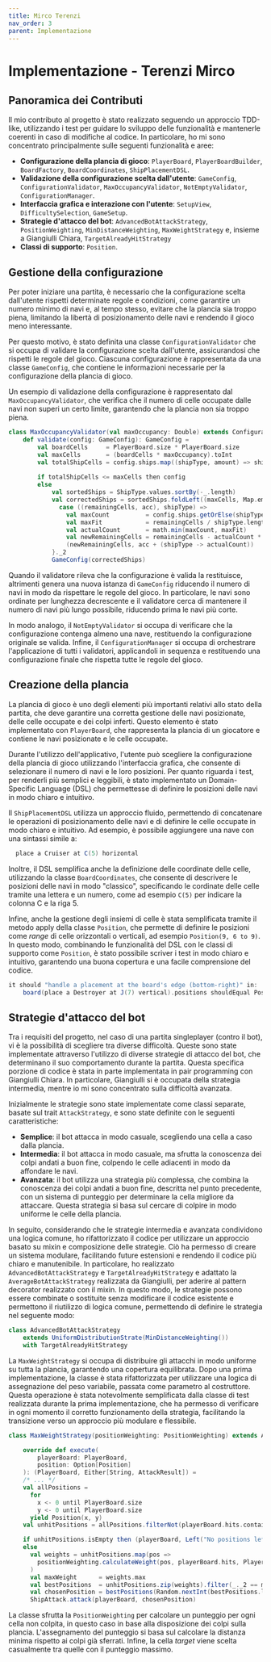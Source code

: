 ```yaml
---
title: Mirco Terenzi
nav_order: 3
parent: Implementazione
---
```


# Implementazione - Terenzi Mirco

## Panoramica dei Contributi
Il mio contributo al progetto è stato realizzato seguendo un approccio TDD-like, utilizzando i test per guidare lo 
sviluppo delle funzionalità e mantenerle coerenti in caso di modifiche al codice. In particolare, ho mi sono concentrato 
principalmente sulle seguenti funzionalità e aree:

* **Configurazione della plancia di gioco**: `PlayerBoard`, `PlayerBoardBuilder`, `BoardFactory`, `BoardCoordinates`, 
`ShipPlacementDSL`.
* **Validazione della configurazione scelta dall'utente**: `GameConfig`, `ConfigurationValidator`, 
`MaxOccupancyValidator`, `NotEmptyValidator`, `ConfigurationManager`.
* **Interfaccia grafica e interazione con l'utente**: `SetupView`, `DifficultySelection`, `GameSetup`.
* **Strategie d'attacco del bot**: `AdvancedBotAttackStrategy`, `PositionWeighting`, `MinDistanceWeighting`,
  `MaxWeightStrategy` e, insieme a Giangiulli Chiara, `TargetAlreadyHitStrategy`
* **Classi di supporto**: `Position`.

## Gestione della configurazione
Per poter iniziare una partita, è necessario che la configurazione scelta dall'utente rispetti determinate regole e
condizioni, come garantire un numero minimo di navi e, al tempo stesso, evitare che la plancia sia troppo piena,
limitando la libertà di posizionamento delle navi e rendendo il gioco meno interessante.

Per questo motivo, è stato definita una classe `ConfigurationValidator` che si occupa di validare la configurazione
scelta dall'utente, assicurandosi che rispetti le regole del gioco. Ciascuna configurazione è rappresentata da una
classe `GameConfig`, che contiene le informazioni necessarie per la configurazione della plancia di gioco.

Un esempio di validazione della configurazione è rappresentato dal `MaxOccupancyValidator`, che verifica che il numero 
di celle occupate dalle navi non superi un certo limite, garantendo che la plancia non sia troppo piena.
```scala
class MaxOccupancyValidator(val maxOccupancy: Double) extends ConfigurationValidator:
    def validate(config: GameConfig): GameConfig =
        val boardCells     = PlayerBoard.size * PlayerBoard.size
        val maxCells       = (boardCells * maxOccupancy).toInt
        val totalShipCells = config.ships.map((shipType, amount) => shipType.length * amount).sum
        
        if totalShipCells <= maxCells then config
        else
            val sortedShips = ShipType.values.sortBy(-_.length)
            val correctedShips = sortedShips.foldLeft((maxCells, Map.empty[ShipType, Int])) {
              case ((remainingCells, acc), shipType) =>
                val maxCount          = config.ships.getOrElse(shipType, 0)
                val maxFit            = remainingCells / shipType.length
                val actualCount       = math.min(maxCount, maxFit)
                val newRemainingCells = remainingCells - actualCount * shipType.length
                (newRemainingCells, acc + (shipType -> actualCount))
            }._2
            GameConfig(correctedShips)
```
Quando il validatore rileva che la configurazione è valida la restituisce, altrimenti genera una nuova istanza di
`GameConfig` riducendo il numero di navi in modo da rispettare le regole del gioco. In particolare, le navi sono ordinate
per lunghezza decrescente e il validatore cerca di mantenere il numero di navi più lungo possibile, riducendo
prima le navi più corte.

In modo analogo, il `NotEmptyValidator` si occupa di verificare che la configurazione contenga almeno una nave,
restituendo la configurazione originale se valida. Infine, il `ConfigurationManager` si occupa di orchestrare
l'applicazione di tutti i validatori, applicandoli in sequenza e restituendo una configurazione finale che rispetta
tutte le regole del gioco.

## Creazione della plancia
La plancia di gioco è uno degli elementi più importanti relativi allo stato della partita, che deve garantire una
corretta gestione delle navi posizionate, delle celle occupate e dei colpi inferti. Questo elemento è stato implementato 
con `PlayerBoard`, che rappresenta la plancia di un giocatore e contiene le navi posizionate e le celle occupate.

Durante l'utilizzo dell'applicativo, l'utente può scegliere la configurazione della plancia di gioco utilizzando
l'interfaccia grafica, che consente di selezionare il numero di navi e le loro posizioni. Per quanto riguarda i test,
per renderli più semplici e leggibili, è stato implementato un Domain-Specific Language (DSL) che permettesse di
definire le posizioni delle navi in modo chiaro e intuitivo.

Il `ShipPlacementDSL` utilizza un approccio fluido, permettendo di concatenare le operazioni di posizionamento delle
navi e di definire le celle occupate in modo chiaro e intuitivo. Ad esempio, è possibile aggiungere una nave con una
sintassi simile a:
```scala
  place a Cruiser at C(5) horizontal
```
Inoltre, il DSL semplifica anche la definizione delle coordinate delle celle, utilizzando la classe `BoardCoordinates`,
che consente di descrivere le posizioni delle navi in modo "classico", specificando le cordinate delle celle tramite
una lettera e un numero, come ad esempio `C(5)` per indicare la colonna C e la riga 5.

Infine, anche la gestione degli insiemi di celle è stata semplificata tramite il metodo apply della classe `Position`, 
che permette di definire le posizioni come _range_ di celle orizzontali o verticali, ad esempio `Position(9, 6 to 9)`.
In questo modo, combinando le funzionalità del DSL con le classi di supporto come `Position`, è stato possibile scriver
i test in modo chiaro e intuitivo, garantendo una buona copertura e una facile comprensione del codice.
```scala
it should "handle a placement at the board's edge (bottom-right)" in:
    board(place a Destroyer at J(7) vertical).positions shouldEqual Position(9, 6 to 9)
```

## Strategie d'attacco del bot
Tra i requisiti del progetto, nel caso di una partita singleplayer (contro il bot), vi è la possibilità di scegliere
tra diverse difficoltà. Queste sono state implementate attraverso l'utilizzo di diverse strategie di attacco del bot,
che determinano il suo comportamento durante la partita. Questa specifica porzione di codice è stata in parte implementata
in pair programming con Giangiulli Chiara. In particolare, Giangiulli si è occupata della strategia intermedia, mentre 
io mi sono concentrato sulla difficoltà avanzata.

Inizialmente le strategie sono state implementate come classi separate, basate sul trait `AttackStrategy`, e sono state
definite con le seguenti caratteristiche:
* **Semplice**: il bot attacca in modo casuale, scegliendo una cella a caso dalla plancia.
* **Intermedia**: il bot attacca in modo casuale, ma sfrutta la conoscenza dei colpi andati a buon fine, colpendo le celle 
  adiacenti in modo da affondare le navi.
* **Avanzata**: il bot utilizza una strategia più complessa, che combina la conoscenza dei colpi andati a buon fine,
  descritta nel punto precedente, con un sistema di punteggio per determinare la cella migliore da attaccare. Questa
  strategia si basa sul cercare di colpire in modo uniforme le celle della plancia.

In seguito, considerando che le strategie intermedia e avanzata condividono una logica comune, ho rifattorizzato il 
codice per utilizzare un approccio basato su mixin e composizione delle strategie. Ciò ha permesso di creare un sistema 
modulare, facilitando future estensioni e rendendo il codice più chiaro e manutenibile. In particolare, ho realizzato
`AdvancedBotAttackStrategy` e `TargetAlreadyHitStrategy` e adattato la `AverageBotAttackStrategy` realizzata da 
Giangiulli, per aderire al pattern decorator realizzato con il mixin. In questo modo, le strategie possono essere 
combinate o sostituite senza modificare il codice esistente e permettono il riutilizzo di logica comune, permettendo di 
definire le strategia nel seguente modo:
```scala
class AdvancedBotAttackStrategy
    extends UniformDistributionStrate(MinDistanceWeighting())
    with TargetAlreadyHitStrategy
```

La `MaxWeightStrategy` si occupa di distribuire gli attacchi in modo uniforme su tutta la plancia,
garantendo una copertura equilibrata. Dopo una prima implementazione, la classe è stata rifattorizzata per utilizzare
una logica di assegnazione del peso variabile, passata come parametro al costruttore. Questa operazione è stata
notevolmente semplificata dalla classe di test realizzata durante la prima implementazione, che ha permesso di
verificare in ogni momento il corretto funzionamento della strategia, facilitando la transizione verso un approccio
più modulare e flessibile.
```scala
class MaxWeightStrategy(positionWeighting: PositionWeighting) extends AttackStrategy:

    override def execute(
        playerBoard: PlayerBoard,
        position: Option[Position]
    ): (PlayerBoard, Either[String, AttackResult]) =
    /* ... */
    val allPositions =
      for
        x <- 0 until PlayerBoard.size
        y <- 0 until PlayerBoard.size
      yield Position(x, y)
    val unhitPositions = allPositions.filterNot(playerBoard.hits.contains)

    if unhitPositions.isEmpty then (playerBoard, Left("No positions left to attack"))
    else
      val weights = unhitPositions.map(pos =>
        positionWeighting.calculateWeight(pos, playerBoard.hits, PlayerBoard.size)
      )
      val maxWeight      = weights.max
      val bestPositions  = unhitPositions.zip(weights).filter(_._2 == maxWeight).map(_._1)
      val chosenPosition = bestPositions(Random.nextInt(bestPositions.length))
      ShipAttack.attack(playerBoard, chosenPosition)
```
La classe sfrutta la `PositionWeighting` per calcolare un punteggio per ogni cella non colpita, in questo caso in base
alla disposizione dei colpi sulla plancia. L'assegnamento del punteggio si basa sul calcolare la distanza minima 
rispetto ai colpi già sferrati. Infine, la cella _target_ viene scelta casualmente tra quelle con il punteggio massimo.
